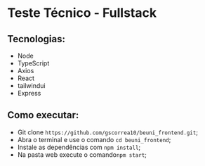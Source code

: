 # Teste Técnico - Fullstack

## Tecnologias:

- Node
- TypeScript
- Axios
- React
- tailwindui
- Express

## Como executar:

- Git clone ```https://github.com/gscorrea10/beuni_frontend.git```;
- Abra o terminal e use o comando ```cd beuni_frontend```;
- Instale as dependências com ```npm install```;
- Na pasta web execute o comando```npm start```;
